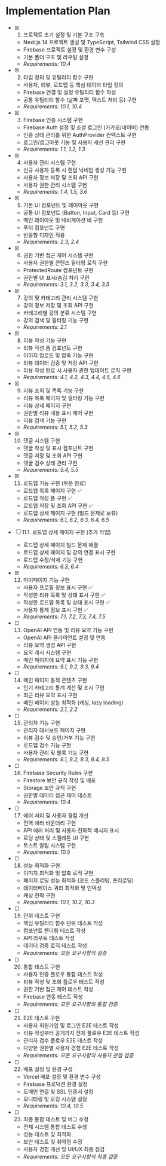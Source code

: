# Implementation Plan

- [x] 1. 프로젝트 초기 설정 및 기본 구조 구축
  - Next.js 14 프로젝트 생성 및 TypeScript, Tailwind CSS 설정
  - Firebase 프로젝트 설정 및 환경 변수 구성
  - 기본 폴더 구조 및 라우팅 설정
  - _Requirements: 10.4_

- [x] 2. 타입 정의 및 유틸리티 함수 구현
  - 사용자, 리뷰, 로드맵 등 핵심 데이터 타입 정의
  - Firebase 연결 및 설정 유틸리티 함수 작성
  - 공통 유틸리티 함수 (날짜 포맷, 텍스트 처리 등) 구현
  - _Requirements: 10.1, 10.4_

- [x] 3. Firebase 인증 시스템 구현
  - Firebase Auth 설정 및 소셜 로그인 (카카오/네이버) 연동
  - 인증 상태 관리를 위한 AuthProvider 컨텍스트 구현
  - 로그인/로그아웃 기능 및 사용자 세션 관리 구현
  - _Requirements: 1.1, 1.2, 1.3_

- [x] 4. 사용자 관리 시스템 구현
  - 신규 사용자 등록 시 랜덤 닉네임 생성 기능 구현
  - 사용자 정보 저장 및 조회 API 구현
  - 사용자 권한 관리 시스템 구현
  - _Requirements: 1.4, 1.5, 3.6_

- [x] 5. 기본 UI 컴포넌트 및 레이아웃 구현
  - 공통 UI 컴포넌트 (Button, Input, Card 등) 구현
  - 메인 레이아웃 및 네비게이션 바 구현
  - 푸터 컴포넌트 구현
  - 반응형 디자인 적용
  - _Requirements: 2.3, 2.4_

- [x] 6. 권한 기반 접근 제어 시스템 구현
  - 사용자 권한별 콘텐츠 필터링 로직 구현
  - ProtectedRoute 컴포넌트 구현
  - 권한별 UI 표시/숨김 처리 구현
  - _Requirements: 3.1, 3.2, 3.3, 3.4, 3.5_

- [x] 7. 강의 및 카테고리 관리 시스템 구현
  - 강의 정보 저장 및 조회 API 구현
  - 카테고리별 강의 분류 시스템 구현
  - 강의 검색 및 필터링 기능 구현
  - _Requirements: 2.1_

- [x] 8. 리뷰 작성 기능 구현
  - 리뷰 작성 폼 컴포넌트 구현
  - 이미지 업로드 및 압축 기능 구현
  - 리뷰 데이터 검증 및 저장 API 구현
  - 리뷰 작성 완료 시 사용자 권한 업데이트 로직 구현
  - _Requirements: 4.1, 4.2, 4.3, 4.4, 4.5, 4.6_

- [x] 9. 리뷰 조회 및 목록 기능 구현
  - 리뷰 목록 페이지 및 필터링 기능 구현
  - 리뷰 상세 페이지 구현
  - 권한별 리뷰 내용 표시 제어 구현
  - 리뷰 검색 기능 구현
  - _Requirements: 5.1, 5.2, 5.3_

- [x] 10. 댓글 시스템 구현
  - 댓글 작성 및 표시 컴포넌트 구현
  - 댓글 저장 및 조회 API 구현
  - 댓글 검수 상태 관리 구현
  - _Requirements: 5.4, 5.5_

- [x] 11. 로드맵 기능 구현 (부분 완료)
  - 로드맵 목록 페이지 구현 ✅
  - 로드맵 작성 폼 구현 ✅
  - 로드맵 저장 및 조회 API 구현 ✅
  - 로드맵 상세 페이지 구현 (빌드 문제로 보류)
  - _Requirements: 6.1, 6.2, 6.3, 6.4, 6.5_

- [ ] 11.1. 로드맵 상세 페이지 구현 (추가 작업)
  - 로드맵 상세 페이지 빌드 문제 해결
  - 로드맵 상세 페이지 및 강의 연결 표시 구현
  - 로드맵 수정/삭제 기능 구현
  - _Requirements: 6.3, 6.4_

- [x] 12. 마이페이지 기능 구현
  - 사용자 프로필 정보 표시 구현 ✅
  - 작성한 리뷰 목록 및 상태 표시 구현 ✅
  - 작성한 로드맵 목록 및 상태 표시 구현 ✅
  - 사용자 통계 정보 표시 구현 ✅
  - _Requirements: 7.1, 7.2, 7.3, 7.4, 7.5_

- [ ] 13. OpenAI API 연동 및 리뷰 요약 기능 구현
  - OpenAI API 클라이언트 설정 및 연동
  - 리뷰 요약 생성 API 구현
  - 요약 캐시 시스템 구현
  - 메인 페이지에 요약 표시 기능 구현
  - _Requirements: 9.1, 9.2, 9.3, 9.4_

- [ ] 14. 메인 페이지 동적 콘텐츠 구현
  - 인기 카테고리 통계 계산 및 표시 구현
  - 최근 리뷰 요약 표시 구현
  - 메인 페이지 성능 최적화 (캐싱, lazy loading)
  - _Requirements: 2.1, 2.2_

- [ ] 15. 관리자 기능 구현
  - 관리자 대시보드 페이지 구현
  - 리뷰 검수 및 승인/거부 기능 구현
  - 로드맵 검수 기능 구현
  - 사용자 관리 및 블록 기능 구현
  - _Requirements: 8.1, 8.2, 8.3, 8.4, 8.5_

- [ ] 16. Firebase Security Rules 구현
  - Firestore 보안 규칙 작성 및 배포
  - Storage 보안 규칙 구현
  - 권한별 데이터 접근 제어 테스트
  - _Requirements: 10.4_

- [ ] 17. 에러 처리 및 사용자 경험 개선
  - 전역 에러 바운더리 구현
  - API 에러 처리 및 사용자 친화적 메시지 표시
  - 로딩 상태 및 스켈레톤 UI 구현
  - 토스트 알림 시스템 구현
  - _Requirements: 10.5_

- [ ] 18. 성능 최적화 구현
  - 이미지 최적화 및 압축 로직 구현
  - 페이지 로딩 성능 최적화 (코드 스플리팅, 프리로딩)
  - 데이터베이스 쿼리 최적화 및 인덱싱
  - 캐싱 전략 구현
  - _Requirements: 10.1, 10.2, 10.3_

- [ ] 19. 단위 테스트 구현
  - 핵심 유틸리티 함수 단위 테스트 작성
  - 컴포넌트 렌더링 테스트 작성
  - API 라우트 테스트 작성
  - 데이터 검증 로직 테스트 작성
  - _Requirements: 모든 요구사항의 검증_

- [ ] 20. 통합 테스트 구현
  - 사용자 인증 플로우 통합 테스트 작성
  - 리뷰 작성 및 조회 플로우 테스트 작성
  - 권한 기반 접근 제어 테스트 작성
  - Firebase 연동 테스트 작성
  - _Requirements: 모든 요구사항의 통합 검증_

- [ ] 21. E2E 테스트 구현
  - 사용자 회원가입 및 로그인 E2E 테스트 작성
  - 리뷰 작성부터 공개까지 전체 플로우 E2E 테스트 작성
  - 관리자 검수 플로우 E2E 테스트 작성
  - 다양한 권한별 사용자 경험 E2E 테스트 작성
  - _Requirements: 모든 요구사항의 사용자 관점 검증_

- [ ] 22. 배포 설정 및 환경 구성
  - Vercel 배포 설정 및 환경 변수 구성
  - Firebase 프로덕션 환경 설정
  - 도메인 연결 및 SSL 인증서 설정
  - 모니터링 및 로깅 시스템 설정
  - _Requirements: 10.4, 10.5_

- [ ] 23. 최종 통합 테스트 및 버그 수정
  - 전체 시스템 통합 테스트 수행
  - 성능 테스트 및 최적화
  - 보안 테스트 및 취약점 수정
  - 사용자 경험 개선 및 UI/UX 최종 점검
  - _Requirements: 모든 요구사항의 최종 검증_
